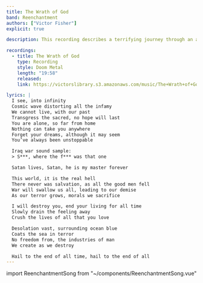 ```yaml
---
title: The Wrath of God
band: Reenchantment
authors: ["Victor Fisher"]
explicit: true

description: This recording describes a terrifying journey through an apocalyptic vision.

recordings:
  - title: The Wrath of God
    type: Recording
    style: Doom Metal
    length: "19:58"
    released: 
    link: https://victorslibrary.s3.amazonaws.com/music/The+Wrath+of+God/The+Wrath+of+God+%7BNihilism+Remix%7D.mp3

lyrics: |
  I see, into infinity
  Cosmic wave distorting all the infamy
  We cannot live, with our past
  Transgress the sacred, no hope will last
  You are alone, so far from home
  Nothing can take you anywhere
  Forget your dreams, although it may seem
  You’ve always been unstoppable

  Iraq war sound sample:
  > S***, where the f*** was that one

  Satan lives, Satan, he is my master forever

  This world, it is the real hell
  There never was salvation, as all the good men fell
  War will swallow us all, leading to our demise
  As our terror grows, morals we sacrifice

  I will destroy you, end your living for all time
  Slowly drain the feeling away
  Crush the lives of all that you love

  Desolation vast, surrounding ocean blue
  Coats the sea in terror
  No freedom from, the industries of man
  We create as we destroy

  Hail to the end of all time, hail to the end of all
---
```


import ReenchantmentSong from "~/components/ReenchantmentSong.vue"

<ReenchantmentSong :songData="$frontmatter" />
